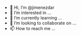 - 👋 Hi, I’m @jimenezdar
- 👀 I’m interested in ...
- 🌱 I’m currently learning ...
- 💞️ I’m looking to collaborate on ...
- 📫 How to reach me ...

<!---
jimenezdar/jimenezdar is a ✨ special ✨ repository because its `README.md` (this file) appears on your GitHub profile.
You can click the Preview link to take a look at your changes.
--->
